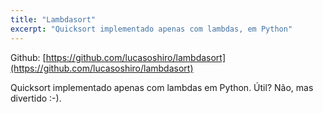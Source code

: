 ```yaml
---
title: "Lambdasort"
excerpt: "Quicksort implementado apenas com lambdas, em Python"
---
```


Github: [https://github.com/lucasoshiro/lambdasort](https://github.com/lucasoshiro/lambdasort)

Quicksort implementado apenas com lambdas em Python. Útil? Não, mas divertido :-).
